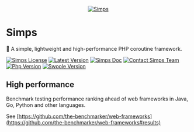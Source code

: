<p align="center">
    <a href="https://simps.io" target="_blank">
        <img src="https://cdn.jsdelivr.net/gh/sy-records/staticfile/images/simps.png" alt="Simps" />
    </a>
</p>

# Simps

🚀 A simple, lightweight and high-performance PHP coroutine framework.

[![Simps License](https://img.shields.io/packagist/l/simple-swoole/simps?color=blue)](https://github.com/simple-swoole/simps/blob/master/LICENSE)
[![Latest Version](https://img.shields.io/packagist/v/simple-swoole/simps.svg)](https://packagist.org/packages/simple-swoole/simps)
[![Simps Doc](https://img.shields.io/badge/docs-passing-blue.svg)](https://doc.simps.io)
[![Contact Simps Team](https://img.shields.io/badge/contact-@SimpsTeam-blue.svg?style=flat)](mailto:team@simps.io)
[![Php Version](https://img.shields.io/badge/php-%3E=7.2-brightgreen.svg)](https://www.php.net)
[![Swoole Version](https://img.shields.io/badge/swoole-%3E=4.4.0-brightgreen.svg)](https://github.com/swoole/swoole-src)

## High performance

Benchmark testing performance ranking ahead of web frameworks in Java, Go, Python and other languages.

See [https://github.com/the-benchmarker/web-frameworks](https://github.com/the-benchmarker/web-frameworks#results)
